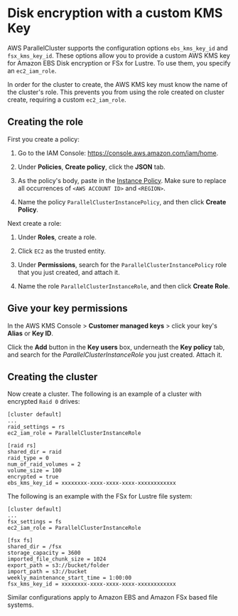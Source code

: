 # Disk encryption with a custom KMS Key<a name="tutorials_04_encrypted_kms_fs"></a>

AWS ParallelCluster supports the configuration options `ebs_kms_key_id` and `fsx_kms_key_id`\. These options allow you to provide a custom AWS KMS key for Amazon EBS Disk encryption or FSx for Lustre\. To use them, you specify an `ec2_iam_role`\.

In order for the cluster to create, the AWS KMS key must know the name of the cluster's role\. This prevents you from using the role created on cluster create, requiring a custom `ec2_iam_role`\.

## Creating the role<a name="creating-the-role"></a>

First you create a policy:

1. Go to the IAM Console: [https://console\.aws\.amazon\.com/iam/home](https://console.aws.amazon.com/iam/home)\.

1. Under **Policies**, **Create policy**, click the **JSON** tab\.

1. As the policy's body, paste in the [Instance Policy](iam.md)\. Make sure to replace all occurrences of `<AWS ACCOUNT ID>` and `<REGION>`\.

1. Name the policy `ParallelClusterInstancePolicy`, and then click **Create Policy**\.

Next create a role:

1. Under **Roles**, create a role\.

1. Click `EC2` as the trusted entity\.

1. Under **Permissions**, search for the `ParallelClusterInstancePolicy` role that you just created, and attach it\.

1. Name the role `ParallelClusterInstanceRole`, and then click **Create Role**\.

## Give your key permissions<a name="give-your-key-permissions"></a>

In the AWS KMS Console > **Customer managed keys** > click your key's **Alias** or **Key ID**\.

Click the **Add** button in the **Key users** box, underneath the **Key policy** tab, and search for the *ParallelClusterInstanceRole* you just created\. Attach it\.

## Creating the cluster<a name="creating-the-cluster"></a>

Now create a cluster\. The following is an example of a cluster with encrypted `Raid 0` drives:

```
[cluster default]
...
raid_settings = rs
ec2_iam_role = ParallelClusterInstanceRole

[raid rs]
shared_dir = raid
raid_type = 0
num_of_raid_volumes = 2
volume_size = 100
encrypted = true
ebs_kms_key_id = xxxxxxxx-xxxx-xxxx-xxxx-xxxxxxxxxxxx
```

The following is an example with the FSx for Lustre file system:

```
[cluster default]
...
fsx_settings = fs
ec2_iam_role = ParallelClusterInstanceRole

[fsx fs]
shared_dir = /fsx
storage_capacity = 3600
imported_file_chunk_size = 1024
export_path = s3://bucket/folder
import_path = s3://bucket
weekly_maintenance_start_time = 1:00:00
fsx_kms_key_id = xxxxxxxx-xxxx-xxxx-xxxx-xxxxxxxxxxxx
```

Similar configurations apply to Amazon EBS and Amazon FSx based file systems\.